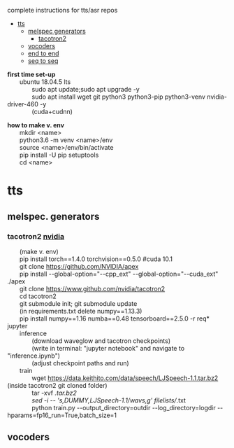 
complete instructions for tts/asr repos
* [tts](#tts)
  - [melspec generators](#melspec-generators)
     * [tacotron2](#tacotron2-nvidia)
  - [vocoders](#vocoders)
  - [end to end](#end-to-end)
  - [seq to seq](#seq-to-seq)

**first time set-up**  
&emsp;&emsp;ubuntu 18.04.5 lts  
&emsp;&emsp;&emsp;&emsp;sudo apt update;sudo apt upgrade -y  
&emsp;&emsp;&emsp;&emsp;sudo apt install wget git python3 python3-pip python3-venv nvidia-driver-460 -y  
&emsp;&emsp;&emsp;&emsp;(cuda+cudnn)

**how to make v. env**   
&emsp;&emsp;mkdir &lt;name&gt;  
&emsp;&emsp;python3.6 -m venv &lt;name&gt;/env  
&emsp;&emsp;source &lt;name&gt;/env/bin/activate  
&emsp;&emsp;pip install -U pip setuptools  
&emsp;&emsp;cd &lt;name&gt;

# tts
## melspec. generators
### tacotron2 [nvidia](https://github.com/nvidia/tacotron2)
&emsp;&emsp;(make v. env)  
&emsp;&emsp;pip install torch==1.4.0 torchvision==0.5.0 #cuda 10.1  
&emsp;&emsp;git clone https://github.com/NVIDIA/apex  
&emsp;&emsp;pip install --global-option="--cpp_ext" --global-option="--cuda_ext" ./apex  
&emsp;&emsp;git clone https://www.github.com/nvidia/tacotron2  
&emsp;&emsp;cd tacotron2  
&emsp;&emsp;git submodule init; git submodule update  
&emsp;&emsp;(in requirements.txt delete numpy==1.13.3)  
&emsp;&emsp;pip install numpy==1.16 numba==0.48 tensorboard==2.5.0 -r req* jupyter  
&emsp;&emsp;inference  
&emsp;&emsp;&emsp;&emsp;(download waveglow and tacotron checkpoints)  
&emsp;&emsp;&emsp;&emsp;(write in terminal: "jupyter notebook" and navigate to "inference.ipynb")  
&emsp;&emsp;&emsp;&emsp;(adjust checkpoint paths and run)  
&emsp;&emsp;train    
&emsp;&emsp;&emsp;&emsp;wget https://data.keithito.com/data/speech/LJSpeech-1.1.tar.bz2 (inside tacotron2 git cloned folder)   
&emsp;&emsp;&emsp;&emsp;tar -xvf *.tar.bz2  
&emsp;&emsp;&emsp;&emsp;sed -i -- 's,DUMMY,LJSpeech-1.1/wavs,g' filelists/*.txt  
&emsp;&emsp;&emsp;&emsp;python train.py --output_directory=outdir --log_directory=logdir --hparams=fp16_run=True,batch_size=1

## vocoders
